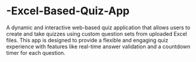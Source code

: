 # -Excel-Based-Quiz-App
A dynamic and interactive web-based quiz application that allows users to create and take quizzes using custom question sets from uploaded Excel files. This app is designed to provide a flexible and engaging quiz experience with features like real-time answer validation and a countdown timer for each question.

